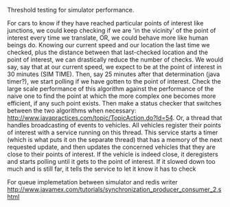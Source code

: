 Threshold testing for simulator performance.

For cars to know if they have reached particular points of interest like junctions, we could keep checking if we are
  'in the vicinity' of the point of interest every time we translate, OR, we could behave more like human beings do.
  Knowing our current speed and our location the last time we checked, plus the distance between that last-checked
  location and the point of interest, we can drastically reduce the number of checks. We would say, say that at our
  current speed, we expect to be at the point of interest in 30 minutes (SIM TIME). Then, say 25 minutes after that
  determination (java timer?), we start polling if we have gotten to the point of interest. Check the large scale
  performance of this algorithm against the performance of the naive one to find the point at which the more complex
  one becomes more efficient, if any such point exists. Then make a status checker that switches between the two
  algorithms when necessary: http://www.javapractices.com/topic/TopicAction.do?Id=54. Or, a thread that handles
  broadcasting of events to vehicles. All vehicles register their points of interest with a service running on this
  thread. This service starts a timer (which is what puts it on the separate thread) that has a memory of the next
  requested update, and then updates the concerned vehicles that they are close to their points of interest. If the
  vehicle is indeed close, it deregisters and starts polling until it gets to the point of interest. If it slowed down
  too much and is still far, it tells the service to let it know it has to check

For queue implemetation between simulator and redis writer
http://www.javamex.com/tutorials/synchronization_producer_consumer_2.shtml
